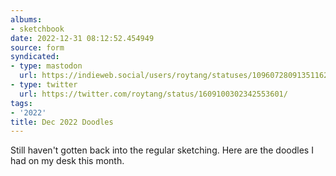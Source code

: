 ```yaml
---
albums:
- sketchbook
date: 2022-12-31 08:12:52.454949
source: form
syndicated:
- type: mastodon
  url: https://indieweb.social/users/roytang/statuses/109607280913511626
- type: twitter
  url: https://twitter.com/roytang/status/1609100302342553601/
tags:
- '2022'
title: Dec 2022 Doodles
---
```


Still haven't gotten back into the regular sketching. Here are the doodles I had on my desk this month.